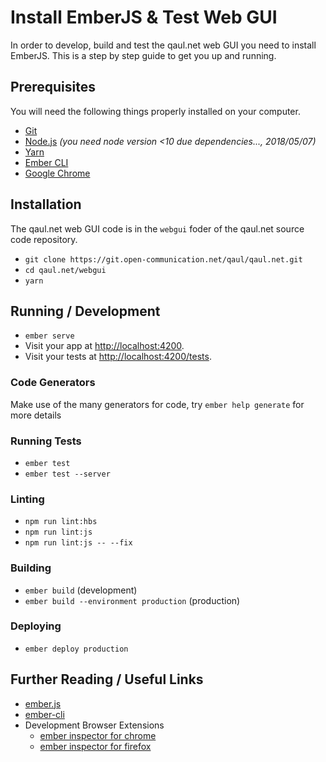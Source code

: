 # Install EmberJS & Test Web GUI

In order to develop, build and test the qaul.net web GUI 
you need to install EmberJS. This is a step by step guide 
to get you up and running. 


## Prerequisites

You will need the following things properly installed on your computer.

* [Git](https://git-scm.com/)
* [Node.js](https://nodejs.org/) *(you need node version <10 due dependencies..., 2018/05/07)*
* [Yarn](https://yarnpkg.com/)
* [Ember CLI](https://ember-cli.com/)
* [Google Chrome](https://google.com/chrome/)

## Installation

The qaul.net web GUI code is in the `webgui` foder of the qaul.net source code repository.

* `git clone https://git.open-communication.net/qaul/qaul.net.git`
* `cd qaul.net/webgui`
* `yarn`


## Running / Development

* `ember serve`
* Visit your app at [http://localhost:4200](http://localhost:4200).
* Visit your tests at [http://localhost:4200/tests](http://localhost:4200/tests).


### Code Generators

Make use of the many generators for code, try `ember help generate` for more details


### Running Tests

* `ember test`
* `ember test --server`


### Linting

* `npm run lint:hbs`
* `npm run lint:js`
* `npm run lint:js -- --fix`


### Building

* `ember build` (development)
* `ember build --environment production` (production)


### Deploying

* `ember deploy production`


## Further Reading / Useful Links

* [ember.js](https://emberjs.com/)
* [ember-cli](https://ember-cli.com/)
* Development Browser Extensions
  * [ember inspector for chrome](https://chrome.google.com/webstore/detail/ember-inspector/bmdblncegkenkacieihfhpjfppoconhi)
  * [ember inspector for firefox](https://addons.mozilla.org/en-US/firefox/addon/ember-inspector/)
